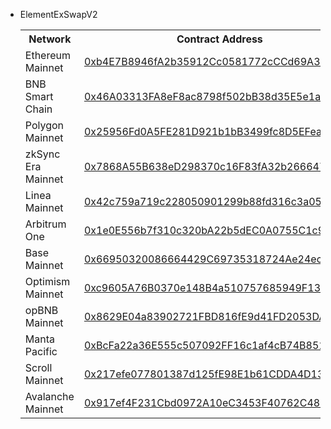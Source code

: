 
 
- ElementExSwapV2
  <table>
  <tr>
  <th>Network</th>
  <th>Contract Address</th>
  </tr>

  <tr><td>Ethereum Mainnet</td><td>
    <a href="https://etherscan.io/address/0xb4E7B8946fA2b35912Cc0581772cCCd69A33000c#code">0xb4E7B8946fA2b35912Cc0581772cCCd69A33000c</a>
  </td></tr>

  <tr><td>BNB Smart Chain</td><td>
    <a href="https://bscscan.com/address/0x46A03313FA8eF8ac8798f502bB38d35E5e1acbfC#code">0x46A03313FA8eF8ac8798f502bB38d35E5e1acbfC</a>
  </td></tr>

  <tr><td>Polygon Mainnet</td><td>
    <a href="https://polygonscan.com/address/0x25956Fd0A5FE281D921b1bB3499fc8D5EFea6201#code">0x25956Fd0A5FE281D921b1bB3499fc8D5EFea6201</a>
  </td></tr>

  <tr><td>zkSync Era Mainnet</td><td>
    <a href="https://explorer.zksync.io/address/0x7868A55B638eD298370c16F83fA32b26664726ab#contract">0x7868A55B638eD298370c16F83fA32b26664726ab</a>
  </td></tr>

  <tr><td>Linea Mainnet</td><td>
    <a href="https://lineascan.build/address/0x42c759a719c228050901299b88fd316c3a050617#code">0x42c759a719c228050901299b88fd316c3a050617</a>
  </td></tr>

  <tr><td>Arbitrum One</td><td>
    <a href="https://arbiscan.io/address/0x1e0E556b7f310c320bA22b5dEC0A0755C1c9854b#code">0x1e0E556b7f310c320bA22b5dEC0A0755C1c9854b</a>
  </td></tr>

  <tr><td>Base Mainnet</td><td>
    <a href="https://basescan.org/address/0x66950320086664429C69735318724Ae24ec0D835#code">0x66950320086664429C69735318724Ae24ec0D835</a>
  </td></tr>

  <tr><td>Optimism Mainnet</td><td>
    <a href="https://optimistic.etherscan.io/address/0xc9605A76B0370e148B4a510757685949F13248C7#code">0xc9605A76B0370e148B4a510757685949F13248C7</a>
  </td></tr>

  <tr><td>opBNB Mainnet</td><td>
    <a href="https://opbnbscan.com/address/0x8629E04a83902721FBD816fE9d41FD2053DAC79b?tab=Contract">0x8629E04a83902721FBD816fE9d41FD2053DAC79b</a>
  </td></tr>

  <tr><td>Manta Pacific</td><td>
    <a href="https://pacific-explorer.manta.network/address/0xBcFa22a36E555c507092FF16c1af4cB74B8514C8/contracts">0xBcFa22a36E555c507092FF16c1af4cB74B8514C8</a>
  </td></tr>

  <tr><td>Scroll Mainnet</td><td>
    <a href="https://scrollscan.com/address/0x217efe077801387d125fE98E1b61CDDA4D1364d2#code">0x217efe077801387d125fE98E1b61CDDA4D1364d2</a>
  </td></tr>

  <tr><td>Avalanche Mainnet</td><td>
    <a href="https://snowtrace.io/address/0x917ef4F231Cbd0972A10eC3453F40762C488e6fa#code">0x917ef4F231Cbd0972A10eC3453F40762C488e6fa</a>
  </td></tr>
  
  </table>
